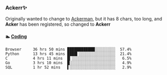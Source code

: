 ### Ackerr✨

Originally wanted to change to [Ackerman](https://zh.moegirl.org/zh-hans/%E4%B8%89%E7%AC%A0%C2%B7%E9%98%BF%E5%85%8B%E6%9B%BC), but it has 8 chars, too long, and **Acker** has been registered, so changed to **Ackerr**


#### 🏊 <a href="https://gist.githubusercontent.com/Ackerr/22090c7f0e7817c8369b65d66c91982e/" target="_blank">Coding</a>
<!-- WakaTime Start -->
```text
Browser     36 hrs 50 mins ████████████░░░░░░░░░  57.4%
Python      13 hrs 45 mins ████▍░░░░░░░░░░░░░░░░  21.4%
C           4 hrs 11 mins  █▎░░░░░░░░░░░░░░░░░░░   6.5%
Go          3 hrs 10 mins  █░░░░░░░░░░░░░░░░░░░░   4.9%
SQL         1 hr 52 mins   ▌░░░░░░░░░░░░░░░░░░░░   2.9%
```
<!-- WakaTime End -->
